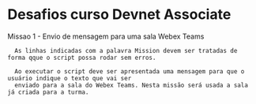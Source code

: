 # Desafios curso Devnet Associate



Missao 1 - Envio de mensagem para uma sala Webex Teams

      As linhas indicadas com a palavra Mission devem ser tratadas de forma qque o script possa rodar sem erros. 
      
      Ao executar o script deve ser apresentada uma mensagem para que o usuário indique o texto que vai ser
      enviado para a sala do Webex Teams. Nesta missão será usada a sala já criada para a turma.
